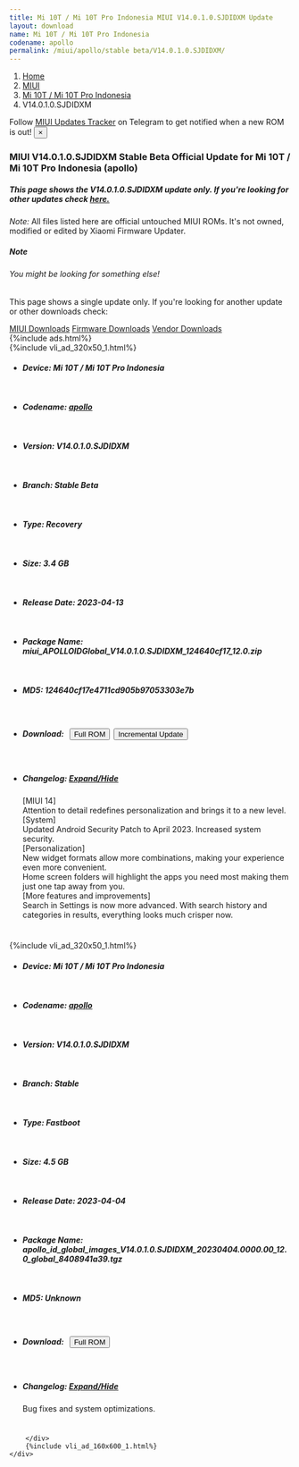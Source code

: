 ```yaml
---
title: Mi 10T / Mi 10T Pro Indonesia MIUI V14.0.1.0.SJDIDXM Update
layout: download
name: Mi 10T / Mi 10T Pro Indonesia
codename: apollo
permalink: /miui/apollo/stable beta/V14.0.1.0.SJDIDXM/
---
```

<nav aria-label="breadcrumb">
    <ol class="breadcrumb">
        <li class="breadcrumb-item"><a href="/">Home</a></li>
        <li class="breadcrumb-item"><a href="/miui/">MIUI</a></li>
        <li class="breadcrumb-item"><a href="/miui/apollo/">Mi 10T / Mi 10T Pro Indonesia</a></li>
        <li class="breadcrumb-item active" aria-current="page">V14.0.1.0.SJDIDXM</li>
    </ol>
</nav>
<div class="alert alert-primary alert-dismissible fade show" role="alert">
    Follow <a href="https://t.me/MIUIUpdatesTracker" class="alert-link">MIUI Updates Tracker</a> on Telegram to get
    notified when a new ROM is out!
    <button type="button" class="close" data-dismiss="alert" aria-label="Close">
        <span aria-hidden="true">&times;</span>
    </button>
</div>
<div class="col-12 mx-auto">
    <h3 class="title bg-light p-2 rounded">MIUI V14.0.1.0.SJDIDXM Stable Beta Official Update for Mi 10T / Mi 10T Pro Indonesia (apollo)</h3>
    <h5>This page shows the V14.0.1.0.SJDIDXM update only. If you're looking for other updates check
        <a href="/miui/apollo/">here.</a></h5>
    <p><i>Note: </i>All files listed here are official untouched MIUI ROMs.
        It's not owned, modified or edited by Xiaomi Firmware Updater.</p>
    <div class="card">
        <div class="card-body">
            <h5 class="card-title">Note</h5>
            <h6 class="card-subtitle mb-2 text-muted">You might be looking for something else!</h6>
            <p class="card-text">This page shows a single update only.
                If you're looking for another update or other downloads check:</p>
            <a href="/miui/" class="card-link">MIUI Downloads</a>
            <a href="/firmware/" class="card-link">Firmware Downloads</a>
            <a href="/vendor/" class="card-link">Vendor Downloads</a>
        </div>
    </div>
    {%include ads.html%}
    <div class="row justify-content-center">
        <div class="col-10" id="downloads">
                    <div class="card card-body">
            {%include vli_ad_320x50_1.html%}
            <ul class="list-unstyled">
                <li style="padding-bottom: 10px;">
                    <h5><b>Device: </b>Mi 10T / Mi 10T Pro Indonesia</h5>
                </li>
                <li style="padding-bottom: 10px;">
                    <h5><b>Codename: </b> <a href="/miui/apollo/" target="_blank">apollo</a> </h5>
                </li>
                <li style="padding-bottom: 10px;">
                    <h5><b>Version: </b>V14.0.1.0.SJDIDXM</h5>
                </li>
                <li style="padding-bottom: 10px;">
                    <h5><b>Branch: </b>Stable Beta</h5>
                </li>
                <li style="padding-bottom: 10px;">
                    <h5><b>Type: </b>Recovery</h5>
                </li>
                <li style="padding-bottom: 10px;">
                    <h5><b>Size: </b>3.4 GB</h5>
                </li>
                <li style="padding-bottom: 10px;">
                    <h5><b>Release Date: </b>2023-04-13</h5>
                </li>
                <li style="padding-bottom: 10px;">
                    <h5><b>Package Name: </b><span id="filename" class="text-dark">miui_APOLLOIDGlobal_V14.0.1.0.SJDIDXM_124640cf17_12.0.zip</span></h5>
                </li>
                <li style="padding-bottom: 10px;">
                    <h5><b>MD5: </b><span id="md5" class="text-muted">124640cf17e4711cd905b97053303e7b</span></h5>
                </li>
                <li style="padding-bottom: 10px;">
                    <h5><b>Download: </b><button type="button" id="download" class="btn btn-primary" style="margin: 7px;"
                            onclick="window.open('https://bigota.d.miui.com/V14.0.1.0.SJDIDXM/miui_APOLLOIDGlobal_V14.0.1.0.SJDIDXM_124640cf17_12.0.zip', '_blank');"><i class="fa fa-download"></i> Full ROM</button><button type="button" id="incremental_download" class="btn btn-warning" onclick="window.open('https://bigota.d.miui.com/V14.0.1.0.SJDIDXM/miui-blockota-apollo_id_global-V13.0.7.0.SJDIDXM-V14.0.1.0.SJDIDXM-76c881949c-12.0.zip', '_blank');"><i class="fa fa-download"></i> Incremental Update</button></h5>
                </li>
                <li style="padding-bottom: 10px;">
                    <h5><b>Changelog: </b><a href="#apollo_1_changelog" data-toggle="collapse" role="button"
                            aria-expanded="false" aria-controls="apollo_1_changelog"> <i class="fa fa-arrow-down"
                                aria-hidden="true"></i> Expand/Hide</a></h5>
                    <div class="collapse" id="apollo_1_changelog">
                        <p id="changelog_text">[MIUI 14]<br>Attention to detail redefines personalization and brings it to a new level.<br>[System]<br>Updated Android Security Patch to April 2023. Increased system security.<br>[Personalization]<br>New widget formats allow more combinations, making your experience even more convenient.<br>Home screen folders will highlight the apps you need most making them just one tap away from you.<br>[More features and improvements]<br>Search in Settings is now more advanced. With search history and categories in results, everything looks much crisper now.</p>
                    </div>
                </li>
            </ul>
        </div>
        <div class="card card-body">
            {%include vli_ad_320x50_1.html%}
            <ul class="list-unstyled">
                <li style="padding-bottom: 10px;">
                    <h5><b>Device: </b>Mi 10T / Mi 10T Pro Indonesia</h5>
                </li>
                <li style="padding-bottom: 10px;">
                    <h5><b>Codename: </b> <a href="/miui/apollo/" target="_blank">apollo</a> </h5>
                </li>
                <li style="padding-bottom: 10px;">
                    <h5><b>Version: </b>V14.0.1.0.SJDIDXM</h5>
                </li>
                <li style="padding-bottom: 10px;">
                    <h5><b>Branch: </b>Stable</h5>
                </li>
                <li style="padding-bottom: 10px;">
                    <h5><b>Type: </b>Fastboot</h5>
                </li>
                <li style="padding-bottom: 10px;">
                    <h5><b>Size: </b>4.5 GB</h5>
                </li>
                <li style="padding-bottom: 10px;">
                    <h5><b>Release Date: </b>2023-04-04</h5>
                </li>
                <li style="padding-bottom: 10px;">
                    <h5><b>Package Name: </b><span id="filename" class="text-dark">apollo_id_global_images_V14.0.1.0.SJDIDXM_20230404.0000.00_12.0_global_8408941a39.tgz</span></h5>
                </li>
                <li style="padding-bottom: 10px;">
                    <h5><b>MD5: </b><span id="md5" class="text-muted">Unknown</span></h5>
                </li>
                <li style="padding-bottom: 10px;">
                    <h5><b>Download: </b><button type="button" id="download" class="btn btn-primary" style="margin: 7px;"
                            onclick="window.open('https://bigota.d.miui.com/V14.0.1.0.SJDIDXM/apollo_id_global_images_V14.0.1.0.SJDIDXM_20230404.0000.00_12.0_global_8408941a39.tgz', '_blank');"><i class="fa fa-download"></i> Full ROM</button></h5>
                </li>
                <li style="padding-bottom: 10px;">
                    <h5><b>Changelog: </b><a href="#apollo_2_changelog" data-toggle="collapse" role="button"
                            aria-expanded="false" aria-controls="apollo_2_changelog"> <i class="fa fa-arrow-down"
                                aria-hidden="true"></i> Expand/Hide</a></h5>
                    <div class="collapse" id="apollo_2_changelog">
                        <p id="changelog_text">Bug fixes and system optimizations.</p>
                    </div>
                </li>
            </ul>
        </div>

        </div>
        {%include vli_ad_160x600_1.html%}
    </div>
</div>
